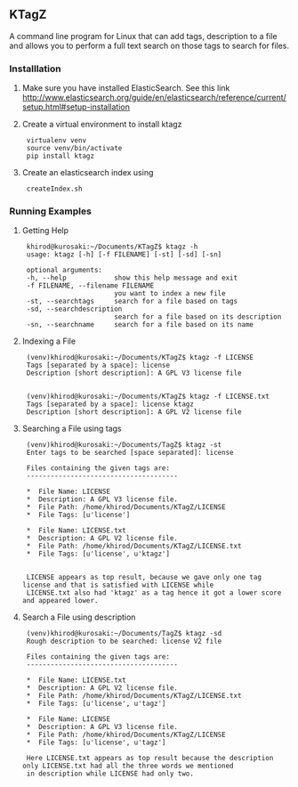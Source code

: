 KTagZ
-------------

A command line program for Linux that can add tags, description to a file and 
allows you to perform a full text search on those tags to search for files.

### Installlation

1. Make sure you have installed ElasticSearch. See this link 
http://www.elasticsearch.org/guide/en/elasticsearch/reference/current/setup.html#setup-installation

2. Create a virtual environment to install ktagz

        virtualenv venv
        source venv/bin/activate
        pip install ktagz

3. Create an elasticsearch index using
	
        createIndex.sh


### Running Examples

1. Getting Help

        khirod@kurosaki:~/Documents/KTagZ$ ktagz -h
        usage: ktagz [-h] [-f FILENAME] [-st] [-sd] [-sn]

        optional arguments:
        -h, --help            show this help message and exit
        -f FILENAME, --filename FILENAME
                              you want to index a new file
        -st, --searchtags     search for a file based on tags
        -sd, --searchdescription
                              search for a file based on its description
        -sn, --searchname     search for a file based on its name


2. Indexing a File

        (venv)khirod@kurosaki:~/Documents/KTagZ$ ktagz -f LICENSE 
        Tags [separated by a space]: license
        Description [short description]: A GPL V3 license file


        (venv)khirod@kurosaki:~/Documents/KTagZ$ ktagz -f LICENSE.txt
        Tags [separated by a space]: license ktagz
        Description [short description]: A GPL V2 license file


3. Searching a File using tags

        (venv)khirod@kurosaki:~/Documents/TagZ$ ktagz -st
        Enter tags to be searched [space separated]: license

        Files containing the given tags are: 
        --------------------------------------

        *  File Name: LICENSE
        *  Description: A GPL V3 license file.
        *  File Path: /home/khirod/Documents/KTagZ/LICENSE
        *  File Tags: [u'license']

        *  File Name: LICENSE.txt
        *  Description: A GPL V2 license file.
        *  File Path: /home/khirod/Documents/KTagZ/LICENSE.txt
        *  File Tags: [u'license', u'ktagz']

        
        LICENSE appears as top result, because we gave only one tag license and that is satisfied with LICENSE while 
        LICENSE.txt also had 'ktagz' as a tag hence it got a lower score and appeared lower.


4. Search a File using description

        (venv)khirod@kurosaki:~/Documents/TagZ$ ktagz -sd
        Rough description to be searched: license V2 file

        Files containing the given tags are: 
        --------------------------------------

        *  File Name: LICENSE.txt
        *  Description: A GPL V2 license file.
        *  File Path: /home/khirod/Documents/KTagZ/LICENSE.txt
        *  File Tags: [u'license', u'tagz']

        *  File Name: LICENSE
        *  Description: A GPL V3 license file.
        *  File Path: /home/khirod/Documents/KTagZ/LICENSE
        *  File Tags: [u'license', u'tagz']

        Here LICENSE.txt appears as top result because the description only LICENSE.txt had all the three words we mentioned 
        in description while LICENSE had only two.

